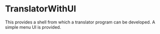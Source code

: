 # TranslatorWithUI

This provides a shell from which a translator program can be developed.  A simple menu UI is provided.
